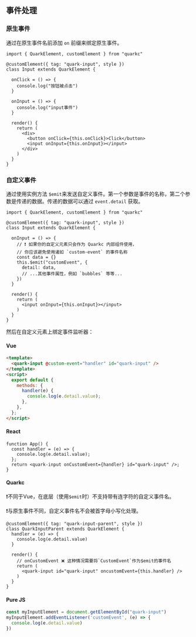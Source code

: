 ## 事件处理
### 原生事件
通过在原生事件名前添加 `on` 前缀来绑定原生事件。

```tsx
import { QuarkElement, customElement } from "quarkc"

@customElement({ tag: "quark-input", style })
class Input extends QuarkElement {

  onClick = () => {
    console.log("按钮被点击")
  }

  onInput = () => {
    console.log("input事件")
  }

  render() {
    return (
      <div>
        <button onClick={this.onClick}>Click</button>
        <input onInput={this.onInput}></input>
      </div>
    )
  }
}
```

### 自定义事件
通过使用实例方法 `$emit`来发送自定义事件。第一个参数是事件的名称，第二个参数是传递的数据。传递的数据可以通过 `event.detail` 获取。

```tsx
import { QuarkElement, customElement } from "quarkc"

@customElement({ tag: "quark-input", style })
class Input extends QuarkElement {

  onInput = () => {
    // ❗ 如果你的自定义元素只会作为 Quarkc 内部组件使用，
    // 你应该避免使用诸如 `custom-event` 的事件名称
    const data = {}
    this.$emit("customEvent", {
      detail: data,
      // ...其他事件属性，例如 `bubbles` 等等...
    })
  }

  render() {
    return (
      <input onInput={this.onInput}></input>
    )
  }
}
```

然后在自定义元素上绑定事件监听器：

#### Vue
```html
<template>
  <quark-input @custom-event="handler" id="quark-input" />
</template>
<script>
  export default {
    methods: {
      handler(e) {
        console.log(e.detail.value);
      },
    },
  };
</script>
```

#### React
```tsx
function App() {
  const handler = (e) => {
    console.log(e.detail.value);
  };
  return <quark-input onCustomEvent={handler} id="quark-input" />;
}
```

#### Quarkc
❗不同于Vue，在底层（使用`$emit`时）不支持带有连字符的自定义事件名。

❗与原生事件不同，自定义事件名不会被首字母小写化处理。
```tsx
@customElement({ tag: "quark-input-parent", style })
class QuarkInputParent extends QuarkElement {
  handler = (e) => {
    console.log(e.detail.value)
  }

  render() {
    // onCustomEvent ❌ 这种情况需要将`CustomEvent`作为$emit的事件名
    return (
      <quark-input id="quark-input" oncustomEvent={this.handler} />
    )
  }
}
```

#### Pure JS

```ts
const myInputElement = document.getElementById("quark-input")
myInputElement.addEventListener('customEvent', (e) => {
  console.log(e.detail.value)
})
```